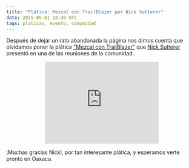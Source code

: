 ```yaml
---
title: "Plática: Mezcal con TrailBlazer por Nick Sutterer"
date: 2015-05-01 18:30 UTC
tags: platicas, evento, comunidad
---
```


Después de dejar un rato abandonada la página nos dimos cuenta que olvidamos poner la plática ["Mezcal con TrailBlazer"](https://www.youtube.com/embed/x3xITElQe78) que [Nick Sutterer](https://twitter.com/apotonick) presentó en una de las reuniones de la comunidad.
<center>
	<iframe width="300" height="215" src="https://www.youtube.com/embed/x3xITElQe78?rel=0" frameborder="0" allowfullscreen></iframe>
</center>

¡Muchas gracias Nick!, por tan interesante plática, y esperamos verte pronto en Oaxaca.
